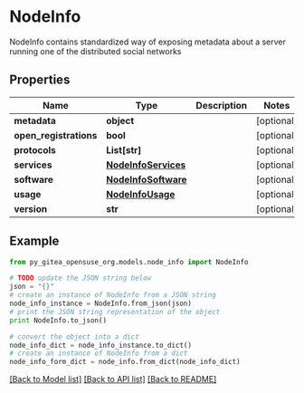 # NodeInfo

NodeInfo contains standardized way of exposing metadata about a server running one of the distributed social networks

## Properties
Name | Type | Description | Notes
------------ | ------------- | ------------- | -------------
**metadata** | **object** |  | [optional] 
**open_registrations** | **bool** |  | [optional] 
**protocols** | **List[str]** |  | [optional] 
**services** | [**NodeInfoServices**](NodeInfoServices.md) |  | [optional] 
**software** | [**NodeInfoSoftware**](NodeInfoSoftware.md) |  | [optional] 
**usage** | [**NodeInfoUsage**](NodeInfoUsage.md) |  | [optional] 
**version** | **str** |  | [optional] 

## Example

```python
from py_gitea_opensuse_org.models.node_info import NodeInfo

# TODO update the JSON string below
json = "{}"
# create an instance of NodeInfo from a JSON string
node_info_instance = NodeInfo.from_json(json)
# print the JSON string representation of the object
print NodeInfo.to_json()

# convert the object into a dict
node_info_dict = node_info_instance.to_dict()
# create an instance of NodeInfo from a dict
node_info_form_dict = node_info.from_dict(node_info_dict)
```
[[Back to Model list]](../README.md#documentation-for-models) [[Back to API list]](../README.md#documentation-for-api-endpoints) [[Back to README]](../README.md)


